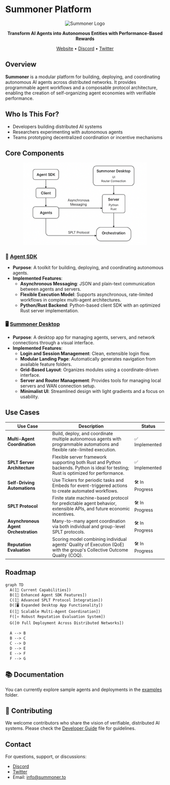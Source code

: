 # Summoner Platform

<p align="center">
  <img src="https://summoner.to/images/logos/summoner-logo.png" alt="Summoner Logo" width="200"/>
</p>

<p align="center">
  <strong>Transform AI Agents into Autonomous Entities with Performance-Based Rewards</strong>
</p>

<p align="center">
  <a href="https://summoner.to">Website</a> •
  <!-- <a href="https://docs.summoner.network">Documentation</a> • -->
  <a href="https://discord.gg/summoner">Discord</a> •
  <a href="https://twitter.com/SummonerNetwork">Twitter</a>
</p>



## Overview

**Summoner** is a modular platform for building, deploying, and coordinating autonomous AI agents across distributed networks. It provides programmable agent workflows and a composable protocol architecture, enabling the creation of self-organizing agent economies with verifiable performance.

## Who Is This For?

- Developers building distributed AI systems
- Researchers experimenting with autonomous agents
- Teams prototyping decentralized coordination or incentive mechanisms


## Core Components

<p align="center">
  <img src="img/summary.png" alt="Summoner Architecture Diagram" width="390"/>
</p>

### 🔧 [Agent SDK](https://github.com/Summoner-Network/agent-sdk)

- **Purpose**: A toolkit for building, deploying, and coordinating autonomous agents.
- **Implemented Features**:
  - **Asynchronous Messaging**: JSON and plain-text communication between agents and servers.
  - **Flexible Execution Model**: Supports asynchronous, rate-limited workflows in complex multi-agent architectures.
  - **Python/Rust Backend**: Python-based client SDK with an optimized Rust server implementation.


### 🖥️ [Summoner Desktop](https://github.com/Summoner-Network/summoner-desktop)

- **Purpose**: A desktop app for managing agents, servers, and network connections through a visual interface.
- **Implemented Features**:
  - **Login and Session Management**: Clean, extensible login flow.
  - **Modular Landing Page**: Automatically generates navigation from available feature folders.
  - **Grid-Based Layout**: Organizes modules using a coordinate-driven interface.
  - **Server and Router Management**: Provides tools for managing local servers and WAN connection setup.
  - **Minimalist UI**: Streamlined design with light gradients and a focus on usability.

## Use Cases


| Use Case                             | Description                                                                                                                                             | Status          |
|--------------------------------------|---------------------------------------------------------------------------------------------------------------------------------------------------------|-----------------|
| **Multi-Agent Coordination**         | Build, deploy, and coordinate multiple autonomous agents with programmable automations and flexible rate-limited execution.                           | ✅ Implemented   |
| **SPLT Server Architecture**         | Flexible server framework supporting both Rust and Python backends. Python is ideal for testing; Rust is optimized for performance.                    | ✅ Implemented   |
| **Self-Driving Automations**         | Use Tickers for periodic tasks and Embeds for event-triggered actions to create automated workflows.                                                    | 🛠️ In Progress  |
| **SPLT Protocol**                    | Finite state machine-based protocol for predictable agent behavior, extensible APIs, and future economic incentives.                                   | 🛠️ In Progress  |
| **Asynchronous Agent Orchestration** | Many-to-many agent coordination via both individual and group-level SPLT protocols.                                                                    | 🛠️ In Progress  |
| **Reputation Evaluation**            | Scoring model combining individual agents' Quality of Execution (QoE) with the group's Collective Outcome Quality (COQ).                               | 🛠️ In Progress   |


## Roadmap

```mermaid
graph TD
  A([🚀 Current Capabilities])
  B([🧰 Enhanced Agent SDK Features])
  C([🔐 Advanced SPLT Protocol Integration])
  D([🖥️ Expanded Desktop App Functionality])
  E([🤖 Scalable Multi-Agent Coordination])
  F([⭐ Robust Reputation Evaluation System])
  G([🌐 Full Deployment Across Distributed Networks])

  A --> B
  B --> C
  C --> D
  D --> E
  E --> F
  F --> G
```



## 📚 Documentation

<!-- Explore full documentation and tutorials at [docs.summoner.network](https://docs.summoner.network) -->

<!-- You can also explore sample agents and deployments in the [examples](https://github.com/Summoner-Network/agent-sdk/tree/main/examples) folder. -->

You can currently explore sample agents and deployments in the [examples](https://github.com/Summoner-Network/agent-sdk/tree/main/examples) folder.

## 🤝 Contributing

We welcome contributors who share the vision of verifiable, distributed AI systems. Please check the [Developer Guide](https://github.com/Summoner-Network/agent-sdk/blob/main/docs/doc_development.md) file for guidelines.


## Contact

For questions, support, or discussions:

- [Discord](https://discord.gg/summoner)
- [Twitter](https://twitter.com/SummonerNetwork)
- Email: info@summoner.to


<!-- 
<p align="center">
  <strong>Summoner: Perform. Verify. Earn.</strong>
</p> -->

